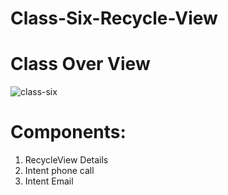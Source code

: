 # Class-Six-Recycle-View
# Class Over View
![class-six](https://user-images.githubusercontent.com/48696824/93671025-74986d00-fac1-11ea-8c5e-d1ac62d2768e.gif)

# Components:
01. RecycleView Details
02. Intent phone call
03. Intent Email
